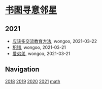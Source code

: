 # [书图寻意邻星](https://wongoo.gitee.io/sons)

## 2021
* [应该多交流教育方法](/shutu/2021/2021-03-22-should-exchange-teach-method), wongoo, 2021-03-22
* [犯错](/shutu/2021/2021-03-21-mistakes), wongoo, 2021-03-21
* [爱弟弟](/shutu/2021/2021-03-21-love-brother), wongoo, 2021-03-21

## Navigation
[2018](/shutu/2018/)
[2019](/shutu/2019/)
[2020](/shutu/2020/)
[2021](/shutu/2021/)
[math](/shutu/math/)
